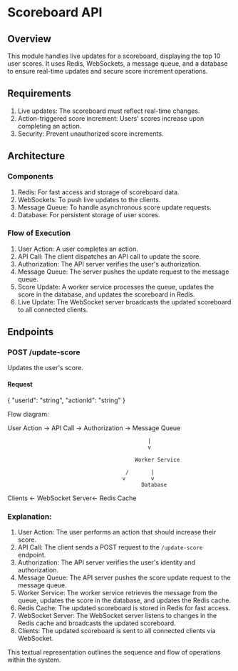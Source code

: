 # Scoreboard API 

## Overview

This module handles live updates for a scoreboard, displaying the top 10 user scores. It uses Redis, WebSockets, a message queue, and a database to ensure real-time updates and secure score increment operations.

## Requirements

1. Live updates: The scoreboard must reflect real-time changes.
2. Action-triggered score increment: Users' scores increase upon completing an action.
3. Security: Prevent unauthorized score increments.

## Architecture

### Components

1. Redis: For fast access and storage of scoreboard data.
2. WebSockets: To push live updates to the clients.
3. Message Queue: To handle asynchronous score update requests.
4. Database: For persistent storage of user scores.

### Flow of Execution

1. User Action: A user completes an action.
2. API Call: The client dispatches an API call to update the score.
3. Authorization: The API server verifies the user's authorization.
4. Message Queue: The server pushes the update request to the message queue.
5. Score Update: A worker service processes the queue, updates the score in the database, and updates the scoreboard in Redis.
6. Live Update: The WebSocket server broadcasts the updated scoreboard to all connected clients.

## Endpoints

### POST /update-score

Updates the user's score.

#### Request

{
  "userId": "string",
  "actionId": "string"
}

Flow diagram:

User Action -> API Call -> Authorization -> Message Queue 

                                                |
                                                v

                                            Worker Service 
                                            
                                         /       |
                                        v        v
                                              Database 
Clients <-  WebSocket Server<-   Redis Cache 
                                                
                                           

### Explanation:

1. User Action: The user performs an action that should increase their score.
2. API Call: The client sends a POST request to the `/update-score` endpoint.
3. Authorization: The API server verifies the user's identity and authorization.
4. Message Queue: The API server pushes the score update request to the message queue.
5. Worker Service: The worker service retrieves the message from the queue, updates the score in the database, and updates the Redis cache.
6. Redis Cache: The updated scoreboard is stored in Redis for fast access.
7. WebSocket Server: The WebSocket server listens to changes in the Redis cache and broadcasts the updated scoreboard.
8. Clients: The updated scoreboard is sent to all connected clients via WebSocket.

This textual representation outlines the sequence and flow of operations within the system.